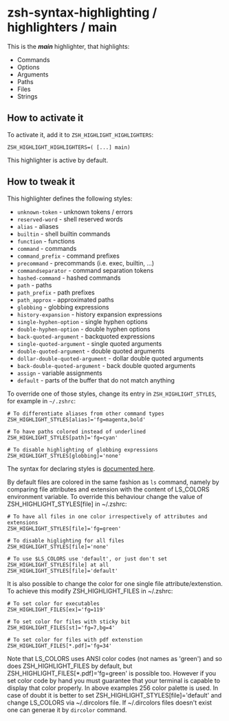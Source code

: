 zsh-syntax-highlighting / highlighters / main
=============================================

This is the ***main*** highlighter, that highlights:

* Commands
* Options
* Arguments
* Paths
* Files
* Strings

How to activate it
------------------
To activate it, add it to `ZSH_HIGHLIGHT_HIGHLIGHTERS`:

    ZSH_HIGHLIGHT_HIGHLIGHTERS=( [...] main)

This highlighter is active by default.


How to tweak it
---------------
This highlighter defines the following styles:

* `unknown-token` - unknown tokens / errors
* `reserved-word` - shell reserved words
* `alias` - aliases
* `builtin` - shell builtin commands
* `function` - functions
* `command` - commands
* `command_prefix` - command prefixes
* `precommand` - precommands (i.e. exec, builtin, ...)
* `commandseparator` - command separation tokens
* `hashed-command` - hashed commands
* `path` - paths
* `path_prefix` - path prefixes
* `path_approx` - approximated paths
* `globbing` - globbing expressions
* `history-expansion` - history expansion expressions
* `single-hyphen-option` - single hyphen options
* `double-hyphen-option` - double hyphen options
* `back-quoted-argument` - backquoted expressions
* `single-quoted-argument` - single quoted arguments
* `double-quoted-argument` - double quoted arguments
* `dollar-double-quoted-argument` -  dollar double quoted arguments
* `back-double-quoted-argument` -  back double quoted arguments
* `assign` - variable assignments
* `default` - parts of the buffer that do not match anything

To override one of those styles, change its entry in `ZSH_HIGHLIGHT_STYLES`, for example in `~/.zshrc`:

    # To differentiate aliases from other command types
    ZSH_HIGHLIGHT_STYLES[alias]='fg=magenta,bold'
    
    # To have paths colored instead of underlined
    ZSH_HIGHLIGHT_STYLES[path]='fg=cyan'
    
    # To disable highlighting of globbing expressions
    ZSH_HIGHLIGHT_STYLES[globbing]='none'

The syntax for declaring styles is [documented here](http://zsh.sourceforge.net/Doc/Release/Zsh-Line-Editor.html#SEC135).


By default files are colored in the same fashion as `ls` command, namely by comparing file attributes and extension with the content of LS_COLORS environment variable. To override this behaviour change the value of ZSH_HIGHLIGHT_STYLES[file] in ~/.zshrc:

    # To have all files in one color irrespectively of attributes and extensions
    ZSH_HIGHLIGHT_STYLES[file]='fg=green'

    # To disable higlighting for all files
    ZSH_HIGHLIGHT_STYLES[file]='none'

    # To use $LS_COLORS use 'default', or just don't set ZSH_HIGHLIGHT_STYLES[file] at all
    ZSH_HIGHLIGHT_STYLES[file]='default'

It is also possible to change the color for one single file attribute/extenstion. To achieve this modify ZSH_HIGHLIGHT_FILES in ~/.zshrc:

    # To set color for executables
    ZSH_HIGHLIGHT_FILES[ex]='fg=119'

    # To set color for files with sticky bit
    ZSH_HIGHLIGHT_FILES[st]='fg=7,bg=4'

    # To set color for files with pdf extenstion
    ZSH_HIGHLIGHT_FILES[*.pdf]='fg=34'

Note that LS_COLORS uses ANSI color codes (not names as 'green') and so does ZSH_HIGHLIGHT_FILES by default, but ZSH_HIGHLIGHT_FILES[*.pdf]='fg=green' is possible too. However if you set color code by hand you must guarantee that your terminal is capable to display that color properly. In above examples 256 color palette is used. In case of doubt it is better to set ZSH_HIGHLIGHT_STYLES[file]='default' and change LS_COLORS via ~/.dircolors file. If ~/.dircolors files doesn't exist one can generae it by `dircolor` command.
